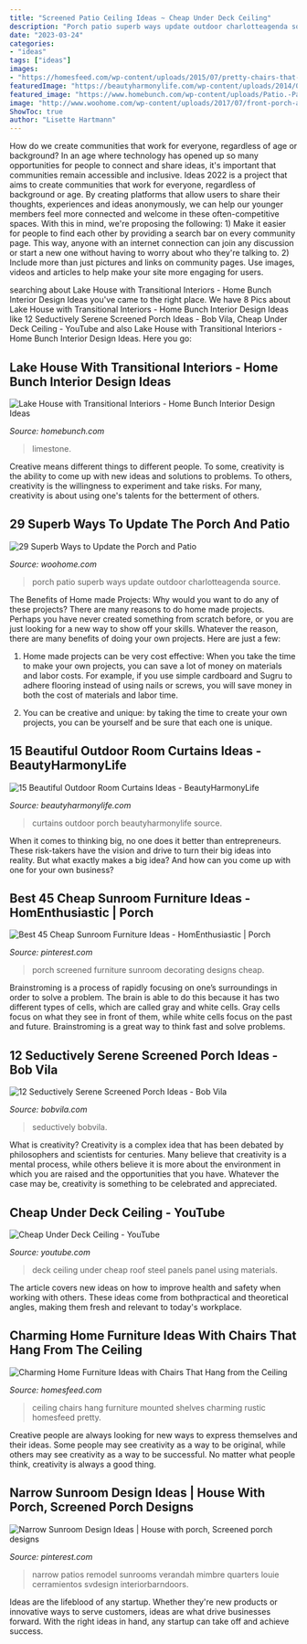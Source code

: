 ```yaml
---
title: "Screened Patio Ceiling Ideas ~ Cheap Under Deck Ceiling"
description: "Porch patio superb ways update outdoor charlotteagenda source"
date: "2023-03-24"
categories:
- "ideas"
tags: ["ideas"]
images:
- "https://homesfeed.com/wp-content/uploads/2015/07/pretty-chairs-that-hang-from-the-ceiling-with-cushion-and-wooden-wall-mounted-shelves-and-rustic-sofa-plus-rug-on-floor.jpg"
featuredImage: "https://beautyharmonylife.com/wp-content/uploads/2014/05/Porch-with-Curtains-6_wm1.jpg"
featured_image: "https://www.homebunch.com/wp-content/uploads/Patio.-Patio-Idea.-Patio-Flooring-is-Indiana-Limestone-full-color-blend.-18x36-and-18x18-pieces.-patio-PatioIdeas-Limestone.jpg"
image: "http://www.woohome.com/wp-content/uploads/2017/07/front-porch-and-patio-upgrade-9-2.jpg"
ShowToc: true
author: "Lisette Hartmann"
---
```



How do we create communities that work for everyone, regardless of age or background?
In an age where technology has opened up so many opportunities for people to connect and share ideas, it's important that communities remain accessible and inclusive. Ideas 2022 is a project that aims to create communities that work for everyone, regardless of background or age. By creating platforms that allow users to share their thoughts, experiences and ideas anonymously, we can help our younger members feel more connected and welcome in these often-competitive spaces. With this in mind, we're proposing the following: 1) Make it easier for people to find each other by providing a search bar on every community page. This way, anyone with an internet connection can join any discussion or start a new one without having to worry about who they're talking to. 2) Include more than just pictures and links on community pages. Use images, videos and articles to help make your site more engaging for users.

	

		
searching about Lake House with Transitional Interiors - Home Bunch Interior Design Ideas you've came to the right place. We have 8 Pics about Lake House with Transitional Interiors - Home Bunch Interior Design Ideas like 12 Seductively Serene Screened Porch Ideas - Bob Vila, Cheap Under Deck Ceiling - YouTube and also Lake House with Transitional Interiors - Home Bunch Interior Design Ideas. Here you go:
		
    
## Lake House With Transitional Interiors - Home Bunch Interior Design Ideas

<img loading=lazy src="https://www.homebunch.com/wp-content/uploads/Patio.-Patio-Idea.-Patio-Flooring-is-Indiana-Limestone-full-color-blend.-18x36-and-18x18-pieces.-patio-PatioIdeas-Limestone.jpg" onerror="this.onerror=null;this.src='https://tse1.mm.bing.net/th?id=OIP.3-RXrzap062cjJk2qdjPfQHaLP&amp;pid=15.1';" alt="Lake House with Transitional Interiors - Home Bunch Interior Design Ideas">

_Source: homebunch.com_

>limestone. 

	

Creative means different things to different people. To some, creativity is the ability to come up with new ideas and solutions to problems. To others, creativity is the willingness to experiment and take risks. For many, creativity is about using one's talents for the betterment of others.

    
## 29 Superb Ways To Update The Porch And Patio

<img loading=lazy src="http://www.woohome.com/wp-content/uploads/2017/07/front-porch-and-patio-upgrade-9-2.jpg" onerror="this.onerror=null;this.src='https://tse1.mm.bing.net/th?id=OIP.sgTd_1nSPKn2TnH4SiqwPQHaJ3&amp;pid=15.1';" alt="29 Superb Ways to Update the Porch and Patio">

_Source: woohome.com_

>porch patio superb ways update outdoor charlotteagenda source. 

	

The Benefits of Home made Projects: Why would you want to do any of these projects?
There are many reasons to do home made projects. Perhaps you have never created something from scratch before, or you are just looking for a new way to show off your skills. Whatever the reason, there are many benefits of doing your own projects. Here are just a few: 
1. Home made projects can be very cost effective: When you take the time to make your own projects, you can save a lot of money on materials and labor costs. For example, if you use simple cardboard and Sugru to adhere flooring instead of using nails or screws, you will save money in both the cost of materials and labor time. 

2. You can be creative and unique: by taking the time to create your own projects, you can be yourself and be sure that each one is unique.

    
## 15 Beautiful Outdoor Room Curtains Ideas - BeautyHarmonyLife

<img loading=lazy src="https://beautyharmonylife.com/wp-content/uploads/2014/05/Porch-with-Curtains-6_wm1.jpg" onerror="this.onerror=null;this.src='https://tse1.mm.bing.net/th?id=OIP.Bz04R-8mB3cgscJhn5xb9AHaIk&amp;pid=15.1';" alt="15 Beautiful Outdoor Room Curtains Ideas - BeautyHarmonyLife">

_Source: beautyharmonylife.com_

>curtains outdoor porch beautyharmonylife source. 

	

When it comes to thinking big, no one does it better than entrepreneurs. These risk-takers have the vision and drive to turn their big ideas into reality. But what exactly makes a big idea? And how can you come up with one for your own business?

    
## Best 45 Cheap Sunroom Furniture Ideas - HomEnthusiastic | Porch

<img loading=lazy src="https://i.pinimg.com/736x/95/58/da/9558da8e3f1a1026ea9f3ea6b16cf4fc.jpg" onerror="this.onerror=null;this.src='https://tse3.mm.bing.net/th?id=OIP.sPEC6VpdbUfLUP0vsXgleAHaLJ&amp;pid=15.1';" alt="Best 45 Cheap Sunroom Furniture Ideas - HomEnthusiastic | Porch">

_Source: pinterest.com_

>porch screened furniture sunroom decorating designs cheap. 

	

Brainstroming is a process of rapidly focusing on one’s surroundings in order to solve a problem. The brain is able to do this because it has two different types of cells, which are called gray and white cells. Gray cells focus on what they see in front of them, while white cells focus on the past and future. Brainstroming is a great way to think fast and solve problems.

    
## 12 Seductively Serene Screened Porch Ideas - Bob Vila

<img loading=lazy src="https://empire-s3-production.bobvila.com/slides/43174/original/Screened_Porch_Ideas_2.jpg?1625053627" onerror="this.onerror=null;this.src='https://tse4.mm.bing.net/th?id=OIP.B_MNCcyFTgoXDMfocO1mZAHaE8&amp;pid=15.1';" alt="12 Seductively Serene Screened Porch Ideas - Bob Vila">

_Source: bobvila.com_

>seductively bobvila. 

	

What is creativity?
Creativity is a complex idea that has been debated by philosophers and scientists for centuries. Many believe that creativity is a mental process, while others believe it is more about the environment in which you are raised and the opportunities that you have. Whatever the case may be, creativity is something to be celebrated and appreciated.

    
## Cheap Under Deck Ceiling - YouTube

<img loading=lazy src="https://i.ytimg.com/vi/IQNFVPICAms/maxresdefault.jpg" onerror="this.onerror=null;this.src='https://tse2.mm.bing.net/th?id=OIP.NZrqTQqr1fJJv3QdNiWeHQHaEK&amp;pid=15.1';" alt="Cheap Under Deck Ceiling - YouTube">

_Source: youtube.com_

>deck ceiling under cheap roof steel panels panel using materials. 

	

The article covers new ideas on how to improve health and safety when working with others. These ideas come from bothpractical and theoretical angles, making them fresh and relevant to today's workplace.

    
## Charming Home Furniture Ideas With Chairs That Hang From The Ceiling

<img loading=lazy src="https://homesfeed.com/wp-content/uploads/2015/07/pretty-chairs-that-hang-from-the-ceiling-with-cushion-and-wooden-wall-mounted-shelves-and-rustic-sofa-plus-rug-on-floor.jpg" onerror="this.onerror=null;this.src='https://tse3.mm.bing.net/th?id=OIP.JX_CdR6t9ooLSsCHP4mk8AHaLG&amp;pid=15.1';" alt="Charming Home Furniture Ideas with Chairs That Hang from the Ceiling">

_Source: homesfeed.com_

>ceiling chairs hang furniture mounted shelves charming rustic homesfeed pretty. 

	

Creative people are always looking for new ways to express themselves and their ideas. Some people may see creativity as a way to be original, while others may see creativity as a way to be successful. No matter what people think, creativity is always a good thing.

    
## Narrow Sunroom Design Ideas | House With Porch, Screened Porch Designs

<img loading=lazy src="https://i.pinimg.com/736x/74/59/19/7459198a566769ddcce74eb141c2cf40.jpg" onerror="this.onerror=null;this.src='https://tse1.mm.bing.net/th?id=OIP.6fStGqSoiOC8cZjeYbuR_gAAAA&amp;pid=15.1';" alt="Narrow Sunroom Design Ideas | House with porch, Screened porch designs">

_Source: pinterest.com_

>narrow patios remodel sunrooms verandah mimbre quarters louie cerramientos svdesign interiorbarndoors. 

	

Ideas are the lifeblood of any startup. Whether they're new products or innovative ways to serve customers, ideas are what drive businesses forward. With the right ideas in hand, any startup can take off and achieve success.

